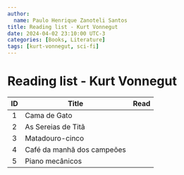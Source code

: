 ```yaml
---
author:
  name: Paulo Henrique Zanoteli Santos
title: Reading list - Kurt Vonnegut
date: 2024-04-02 23:10:00 UTC-3
categories: [Books, Literature]
tags: [kurt-vonnegut, sci-fi]
---
```


# Reading list - Kurt Vonnegut

| ID  | Title                      | Read |
|:---:| -------------------------- |:----:|
| 1   | Cama de Gato               |      |
| 2   | As Sereias de Titã         |      |
| 3   | Matadouro-cinco            |      |
| 4   | Café da manhã dos campeões |      |
| 5   | Piano mecânicos            |      |

